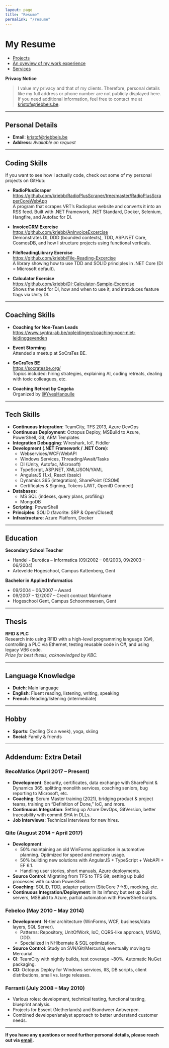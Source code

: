 ```yaml
---
layout: page
title: "Resume"
permalink: "/resume"
---
```


# My Resume


- [Projects](projects)
- [An oveview of my work experience](work-experience)
- [Services](services)

**Privacy Notice**  
> I value my privacy and that of my clients. Therefore, personal details like my full address or phone number are not publicly displayed here. If you need additional information, feel free to contact me at [kristof@riebbels.be](mailto:kristof@riebbels.be).

---

## Personal Details

- **Email**: [kristof@riebbels.be](mailto:kristof@riebbels.be)
- **Address**: *Available on request*

---

## Coding Skills

If you want to see how I actually code, check out some of my personal projects on GitHub:

- **RadioPlusScraper**  
  <https://github.com/kriebb/RadioPlusScraper/tree/master/RadioPlusScraperCoreWebApp>  
  A program that scrapes VRT’s Radioplus website and converts it into an RSS feed. Built with .NET Framework, .NET Standard, Docker, Selenium, Hangfire, and Autofac for DI.

- **InvoiceCRM Exercise**  
  <https://github.com/kriebb/AnInvoiceExcercise>  
  Demonstrates DI, DDD (bounded contexts), TDD, ASP.NET Core, CosmosDB, and how I structure projects using functional verticals.

- **FileReadingLibrary Exercise**  
  <https://github.com/kriebb/File-Reading-Excercise>  
  A library showing how to use TDD and SOLID principles in .NET Core (DI = Microsoft default).

- **Calculator Exercise**  
  <https://github.com/kriebb/DI-Calculator-Sample-Excercise>  
  Shows the need for DI, how and when to use it, and introduces feature flags via Unity DI.

---

## Coaching Skills

- **Coaching for Non-Team Leads**  
  <https://www.syntra-ab.be/opleidingen/coaching-voor-niet-leidinggevenden>  

- **Event Storming**  
  Attended a meetup at SoCraTes BE.

- **SoCraTes BE**  
  <https://socratesbe.org/>  
  Topics included: hiring strategies, explaining AI, coding retreats, dealing with toxic colleagues, etc.

- **Coaching Retreat by Cegeka**  
  Organized by [@YvesHanoulle](http://twitter.com/YvesHanoulle)

---

## Tech Skills

- **Continuous Integration**: TeamCity, TFS 2013, Azure DevOps  
- **Continuous Deployment**: Octopus Deploy, MSBuild to Azure, PowerShell, Git, ARM Templates  
- **Integration Debugging**: Wireshark, IoT, Fiddler  
- **Development (.NET Framework / .NET Core)**:  
  - Webservices/WCF/WebAPI  
  - Windows Services, Threading/Await/Tasks  
  - DI (Unity, Autofac, Microsoft)  
  - TypeScript, ASP.NET, XML/JSON/YAML  
  - AngularJS (1.x), React (basic)  
  - Dynamics 365 (integration), SharePoint (CSOM)  
  - Certificates & Signing, Tokens (JWT, OpenID Connect)  
- **Databases**:  
  - MS SQL (indexes, query plans, profiling)  
  - MongoDB  
- **Scripting**: PowerShell  
- **Principles**: SOLID (favorite: SRP & Open/Closed)  
- **Infrastructure**: Azure Platform, Docker  

---

## Education

**Secondary School Teacher**  
- Handel - Burotica – Informatica (09/2002 – 06/2003, 09/2003 – 06/2004)  
- Artevelde Hogeschool, Campus Kattenberg, Gent

**Bachelor in Applied Informatics**  
- 09/2004 – 06/2007 – Award  
- 09/2007 – 12/2007 – Credit contract Mainframe  
- Hogeschool Gent, Campus Schoonmeersen, Gent

---

## Thesis

**RFID & PLC**  
Research into using RFID with a high-level programming language (C#), controlling a PLC via Ethernet, testing reusable code in C#, and using legacy VB6 code.  
_Prize for best thesis, acknowledged by KBC._

---

## Language Knowledge

- **Dutch**: Main language  
- **English**: Fluent reading, listening, writing, speaking  
- **French**: Reading/listening (intermediate)

---

## Hobby

- **Sports**: Cycling (2x a week), yoga, skiing  
- **Social**: Family & friends

---

## Addendum: Extra Detail

### RecoMatics (April 2017 – Present)
- **Development**: Security, certificates, data exchange with SharePoint & Dynamics 365, splitting monolith services, coaching seniors, bug reporting to Microsoft, etc.  
- **Coaching**: Scrum Master training (2021), bridging product & project teams, training on “Definition of Done,” IoC, and more.  
- **Continuous Integration**: Setting up Azure DevOps, GitVersion, better traceability with commit SHA in DLLs.  
- **Job Interviews**: Technical interviews for new hires.

### Qite (August 2014 – April 2017)
- **Development**:  
  - 50% maintaining an old WinForms application in automotive planning. Optimized for speed and memory usage.  
  - 50% building new solutions with AngularJS + TypeScript + WebAPI + EF 6.1.  
  - Handling user stories, short manuals, Azure deployments.  
- **Source Control**: Migrating from TFS to TFS Git, setting up build processes with custom PowerShell.  
- **Coaching**: SOLID, TDD, adapter pattern (SiteCore 7→8), mocking, etc.  
- **Continuous Integration/Deployment**: In its infancy but set up build servers, MSBuild to Azure, partial automation with PowerShell scripts.

### Febelco (May 2010 – May 2014)
- **Development**: N-tier architecture (WinForms, WCF, business/data layers, SQL Server).  
  - Patterns: Repository, UnitOfWork, IoC, CQRS-like approach, MSMQ, DDD.  
  - Specialized in NHibernate & SQL optimization.  
- **Source Control**: Study on SVN/Git/Mercurial, eventually moving to Mercurial.  
- **CI**: TeamCity with nightly builds, test coverage ~80%. Automatic NuGet packaging.  
- **CD**: Octopus Deploy for Windows services, IIS, DB scripts, client distributions, small vs. large releases.

### Ferranti (July 2008 – May 2010)
- Various roles: development, technical testing, functional testing, blueprint analysis.  
- Projects for Essent (Netherlands) and Brandweer Antwerpen.  
- Combined developer/analyst approach to better understand customer needs.

---

**If you have any questions or need further personal details, please reach out via [email](mailto:kristof@riebbels.be).**
